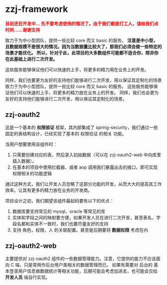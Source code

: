# zzj-framework
**<font color=red>目前还在开发中... 先不要考虑使用的情况了。由于我们都是打工人，请给我们点时间……谢谢支持</font>**

致力于为中小型团队，提供一些比较 core 而又 basic 的服务。
**注意是中小型，且数据规模不是很大的情况。因为当数据量比较大了，那我们必须会做一些特定的场景才能优化。
所以，针对于此，此项目的大多数组件可能都不适合你，除非你在此基础上进行二次开发。**

这些服务能够保证他们可以快速的上手，将更多的精力用在业务上的开发。

同样，我们也要更为友好的支持他们能够进行二次开发，用以保证其定制化的场景 致力于为中小型团队，提供一些比较 core 而又 basic 的服务。
这些服务能够保证他们可以快速的上手，将更多的精力放在业务上的开发。
同样，我们也会更为友好的支持他们能够进行二次开发，用以保证其定制化的场景。

## zzj-oauth2
这是一个基本的 **权限验证** 框架，其内部集成了 spring-security，我们通过一些固定的表结构设计，已经实现了基本的 权限验证 的相关
功能。

当用户想要使用该组件时：
1. 只需要创建对应的表，然后录入初始数据（可以在 zzj-oauth2-web 中向库里插入数据）。
2. 在基本的项目中使用拦截器、或者 aop 调用我们暴露出去的接口，即可实现权限相关的功能逻辑

通过这种方式，我们让开发人员忽略了这部分功能的开发，从而大大的提高其工作效率。让其有更多的精力放在业务的开发商。

项目设计之初，我们期望该组件最起码要有以下的优点：
1. 数据库要支持常见的 mysql，oracle 等常见的库
2. 实体和字段之间的映射要方便，如果开发人员在进行二次开发，甚至表名，字段名都和实体不一致时，我们也要尽量友好的支持
3. 支持 角色，权限，人 的关联配置。甚至是后期要将 **数据权限** 考虑在内

## zzj-oauth2-web
主要提供对 zzj-oauth2 组件的一些数据管理能力。注意，它提供的能力不应该面向 C 端，只是常用作后台用户类相关的数据管理而已。
如果有需要对 后台的 基本登录用户信息做数据统计等相关功能，后期可能会考虑加进去，也可能会交给 **开发人员** 端自行实现。
